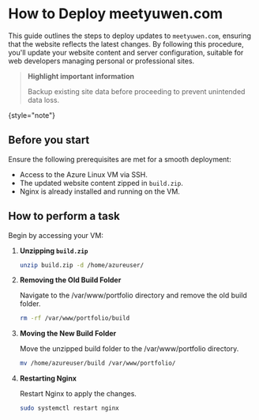# How to Deploy meetyuwen.com

This guide outlines the steps to deploy updates to `meetyuwen.com`, ensuring that the website reflects the latest changes. By following this procedure, you'll update your website content and server configuration, suitable for web developers managing personal or professional sites.

> **Highlight important information**
>
> Backup existing site data before proceeding to prevent unintended data loss.
>
{style="note"}

## Before you start

Ensure the following prerequisites are met for a smooth deployment:

- Access to the Azure Linux VM via SSH.
- The updated website content zipped in `build.zip`.
- Nginx is already installed and running on the VM.

## How to perform a task

Begin by accessing your VM:

1. **Unzipping `build.zip`**

   ```bash
   unzip build.zip -d /home/azureuser/
   
2. **Removing the Old Build Folder**

   Navigate to the /var/www/portfolio directory and remove the old build folder.
   ```bash
   rm -rf /var/www/portfolio/build
   
3. **Moving the New Build Folder**

   Move the unzipped build folder to the /var/www/portfolio directory.

   ```bash
   mv /home/azureuser/build /var/www/portfolio/
   
4. **Restarting Nginx**

   Restart Nginx to apply the changes.
   ```bash
   sudo systemctl restart nginx
